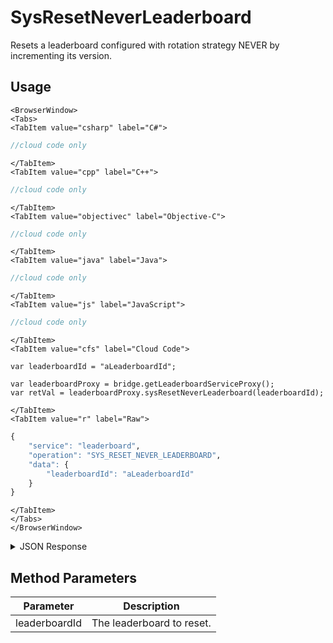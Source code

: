 # SysResetNeverLeaderboard

Resets a leaderboard configured with rotation strategy NEVER by incrementing its version.

<PartialServop service_name="leaderboard" operation_name="SYS_RESET_NEVER_LEADERBOARD" />

## Usage

```mdx-code-block
<BrowserWindow>
<Tabs>
<TabItem value="csharp" label="C#">
```

```csharp
//cloud code only
```

```mdx-code-block
</TabItem>
<TabItem value="cpp" label="C++">
```

```cpp
//cloud code only
```

```mdx-code-block
</TabItem>
<TabItem value="objectivec" label="Objective-C">
```

```objectivec
//cloud code only
```

```mdx-code-block
</TabItem>
<TabItem value="java" label="Java">
```

```java
//cloud code only
```

```mdx-code-block
</TabItem>
<TabItem value="js" label="JavaScript">
```

```javascript
//cloud code only
```

```mdx-code-block
</TabItem>
<TabItem value="cfs" label="Cloud Code">
```

```cfscript
var leaderboardId = "aLeaderboardId";

var leaderboardProxy = bridge.getLeaderboardServiceProxy();
var retVal = leaderboardProxy.sysResetNeverLeaderboard(leaderboardId);
```

```mdx-code-block
</TabItem>
<TabItem value="r" label="Raw">
```

```r
{
	"service": "leaderboard",
	"operation": "SYS_RESET_NEVER_LEADERBOARD",
	"data": {
		"leaderboardId": "aLeaderboardId"
	}
}
```

```mdx-code-block
</TabItem>
</Tabs>
</BrowserWindow>
```

<details>
<summary>JSON Response</summary>

```json
{
    "status": 200,
    "data": {
    	"leaderboardId": "aLeaderboardId",
    	"leaderboardType": "HIGH_VALUE",
    	"entryType": "PLAYER",
    	"rotationType": "NEVER",
    	"numDaysToRotate": 0,
    	"retainedCount": 2,
    	"versionId": 2
  	}
}
```
</details>

## Method Parameters
Parameter | Description
--------- | -----------
leaderboardId | The leaderboard to reset.


